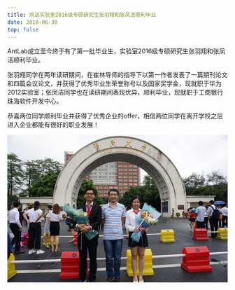 ```yaml
---
title: 欢送实验室2016级专硕研究生张羽翔和张凤洁顺利毕业
date: 2018-06-30
top: false
---
```


AntLab成立至今终于有了第一批毕业生，实验室2016级专硕研究生张羽翔和张凤洁顺利毕业。

张羽翔同学在两年读研期间，在崔林导师的指导下以第一作者发表了一篇期刊论文和四篇会议论文，并获得了优秀毕业生荣誉称号以及国家奖学金，现就职于华为2012实验室；张凤洁同学也在读研期间表现优异，顺利毕业，现就职于工商银行珠海软件开发中心。

恭喜两位同学顺利毕业并获得了优秀企业的offer，相信两位同学在离开学校之后进入企业都能有很好的职业发展！

![合照](./files/d3185bee-0a9e-401c-901b-971508c4834e.jpg)

